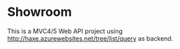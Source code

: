 # Showroom

This is a MVC4/5 Web API project using http://haxe.azurewebsites.net/tree/list/query as backend.
